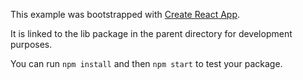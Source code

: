 This example was bootstrapped with [Create React App](https://github.com/facebook/create-react-app).

It is linked to the lib package in the parent directory for development purposes.

You can run `npm install` and then `npm start` to test your package.
